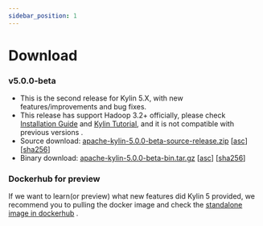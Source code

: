 ```yaml
---
sidebar_position: 1
---
```


# Download

### v5.0.0-beta
- This is the second release for Kylin 5.X, with  new features/improvements and bug fixes. 
- This release has support Hadoop 3.2+ officially, please check [Installation Guide](https://kylin.apache.org/5.0/docs/deployment/on-premises/installation/platform/install_on_apache_hadoop) and [Kylin Tutorial](https://kylin.apache.org/5.0/docs/quickstart/tutorial), and it is not compatible with previous versions . 
- Source download: [apache-kylin-5.0.0-beta-source-release.zip](https://www.apache.org/dyn/closer.cgi/kylin/apache-kylin-5.0.0-beta/apache-kylin-5.0.0-beta-source-release.zip) \[[asc](https://www.apache.org/dist/kylin/apache-kylin-5.0.0-beta/apache-kylin-5.0.0-beta-source-release.zip.asc)\] \[[sha256](https://www.apache.org/dist/kylin/apache-kylin-5.0.0-beta/apache-kylin-5.0.0-beta-source-release.zip.sha256)\]
- Binary download: [apache-kylin-5.0.0-beta-bin.tar.gz](https://www.apache.org/dyn/closer.cgi/kylin/apache-kylin-5.0.0-beta/apache-kylin-5.0.0-beta-bin.tar.gz) \[[asc](https://www.apache.org/dist/kylin/apache-kylin-5.0.0-beta/apache-kylin-5.0.0-beta-bin.tar.gz.asc)\] \[[sha256](https://www.apache.org/dist/kylin/apache-kylin-5.0.0-beta/apache-kylin-5.0.0-beta-bin.tar.gz.sha256)\]


### Dockerhub for preview

If we want to learn(or preview) what new features did Kylin 5 provided, 
we recommend you to pulling the docker image and check the [standalone image in dockerhub](https://hub.docker.com/r/apachekylin/apache-kylin-standalone) .

